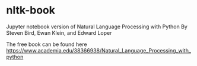 # nltk-book
Jupyter notebook version of Natural Language Processing  with Python
By Steven Bird, Ewan Klein, and Edward Loper


The free book can be found here
https://www.academia.edu/38366938/Natural_Language_Processing_with_python

